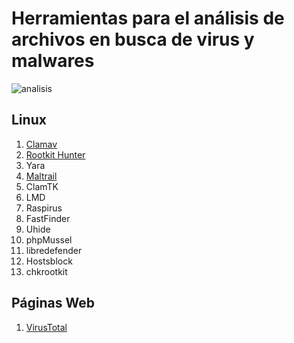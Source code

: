 # Herramientas para el análisis de archivos en busca de virus y malwares
![analisis](https://www.redeszone.net/app/uploads-redeszone.net/2015/12/Antivirus-y-analisis-del-ordenador.png?x=634&y=309)
## Linux

  1. [Clamav](Clamav.md)
  2. [Rootkit Hunter](Rootkit.md)
  3. Yara
  4. [Maltrail](Maltrail.md)
  5. ClamTK
  6. LMD
  7. Raspirus
  8. FastFinder
  9. Uhide
  10. phpMussel
  11. libredefender
  12. Hostsblock
  13. chkrootkit

## Páginas Web

  1. [VirusTotal](https://www.virustotal.com/gui/home/upload)
